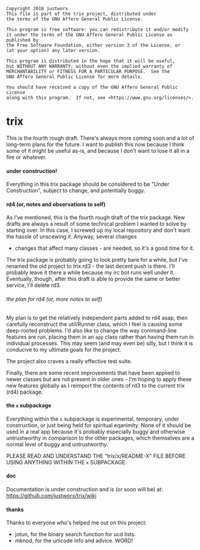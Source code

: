 
    
    Copyright 2018 justworx
    This file is part of the trix project, distributed under
    the terms of the GNU Affero General Public License.
    
    This program is free software: you can redistribute it and/or modify
    it under the terms of the GNU Affero General Public License as published by
    the Free Software Foundation, either version 3 of the License, or
    (at your option) any later version.
    
    This program is distributed in the hope that it will be useful,
    but WITHOUT ANY WARRANTY; without even the implied warranty of
    MERCHANTABILITY or FITNESS FOR A PARTICULAR PURPOSE.  See the
    GNU Affero General Public License for more details.
    
    You should have received a copy of the GNU Affero General Public License
    along with this program.  If not, see <https://www.gnu.org/licenses/>.
    


# trix

This is the fourth rough draft. There's always more coming soon and a
lot of long-term plans for the future. I want to publish this now 
because I think some of it might be useful as-is, and because I don't
want to lose it all in a fire or whatever.


#### under construction!

Everything in this trix package should be considered to be "Under 
Construction", subject to change, and potentially buggy.


#### rd4 (or, notes and observations to self)

As I've mentioned, this is the fourth rough draft of the trix package. 
New drafts are always a result of some technical problem I wanted to 
solve by starting over. In this case, I screwed up my local repository
and don't want the hassle of unscewing it. Anyway, several changes
- changes that affect many classes - are needed, so it's a good time 
for it.

The trix package is probably going to look pretty bare for a while,
but I've renamed the old project to trix.rd3 - the last decent
push is there. I'll probably leave it there a while because my irc
bot runs well under it. Eventually, though, after this draft is able
to provide the same or better service, I'll delete rd3.


###### the plan for rd4 (or, more notes to self)

My plan is to get the relatively independent parts added to rd4 asap,
then carefully reconstruct the util/Runner class, which I feel is
causing some deep-rooted problems. I'd also like to change the way
command-line features are run, placing them in an `app` class rather
than having them run in individual processes. This may seem (and may
even be) silly, but I think it is conducive to my ultimate goals for
the project.

The project also craves a really effective test suite.

Finally, there are some recent improvements that have been applied to
newer classes but are not present in older ones - I'm hoping to apply
these new features globally as I reimport the contents of rd3 to the 
current trix (rd4) package. 


#### the `x` subpackage

Everything within the `x` subpackage is experimental, temporary,
under construction, or just being held for spiritual eqanimity. None
of it should be used in a real app because it's probably especially
buggy and otherwise untrustworthy in comparison to the other packages,
which themselves are a normal level of buggy and untrustworthy.

PLEASE READ AND UNDERSTAND THE "trix/x/README-X" FILE BEFORE USING 
ANYTHING WITHIN THE `x` SUBPACKAGE.


#### doc

Documentation is under construction and is (or soon will be) at:
<https://github.com/justworx/trix/wiki>


#### thanks

Thanks to everyone who's helped me out on this project:

 * jotun, for the binary search function for ucd lists.
 * mknod, for the unicode info and advice. WORD!

